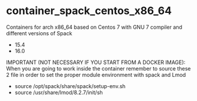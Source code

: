# container_spack_centos_x86_64
Containers for arch x86_64 based on Centos 7 with GNU 7 compiler and different versions of Spack 
- 15.4 
- 16.0

IMPORTANT (NOT NECESSARY IF YOU START FROM A DOCKER IMAGE): When you are going to work inside the container remember to source these 2 file in order to set the proper module environment with spack and Lmod

- source /opt/spack/share/spack/setup-env.sh
- source /usr/share/lmod/8.2.7/init/sh
